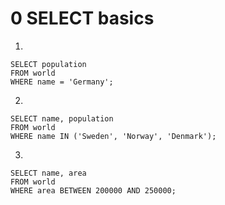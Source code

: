 # 0 SELECT basics
1. 
```
SELECT population
FROM world
WHERE name = 'Germany';
```
2.
```
SELECT name, population
FROM world
WHERE name IN ('Sweden', 'Norway', 'Denmark');
```
3.
```
SELECT name, area
FROM world
WHERE area BETWEEN 200000 AND 250000;
```